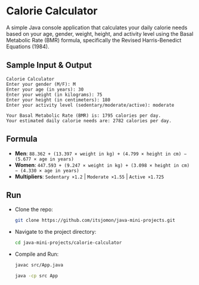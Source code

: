 # Calorie Calculator
A simple Java console application that calculates your daily calorie needs based on your age, gender, weight, height, and activity level using the Basal Metabolic Rate (BMR) formula, specifically the Revised Harris-Benedict Equations (1984).

## Sample Input & Output

```
Calorie Calculator
Enter your gender (M/F): M
Enter your age (in years): 30
Enter your weight (in kilograms): 75
Enter your height (in centimeters): 180
Enter your activity level (sedentary/moderate/active): moderate

Your Basal Metabolic Rate (BMR) is: 1795 calories per day.
Your estimated daily calorie needs are: 2782 calories per day.
```

## Formula
- **Men**: `88.362 + (13.397 × weight in kg) + (4.799 × height in cm) − (5.677 × age in years)`
- **Women**: `447.593 + (9.247 × weight in kg) + (3.098 × height in cm) − (4.330 × age in years)`
- **Multipliers**: `Sedentary ×1.2` | `Moderate ×1.55` | `Active ×1.725`

## Run

- Clone the repo:
  ```bash
  git clone https://github.com/itsjomon/java-mini-projects.git
  ```
  
- Navigate to the project directory:
  ```bash
  cd java-mini-projects/calorie-calculator
  ```
  
- Compile and Run:
  ```bash
  javac src/App.java
  
  java -cp src App
  ```
